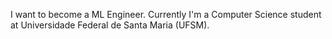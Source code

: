 I want to become a ML Engineer.
Currently I'm a Computer Science student at Universidade Federal de Santa Maria (UFSM).
